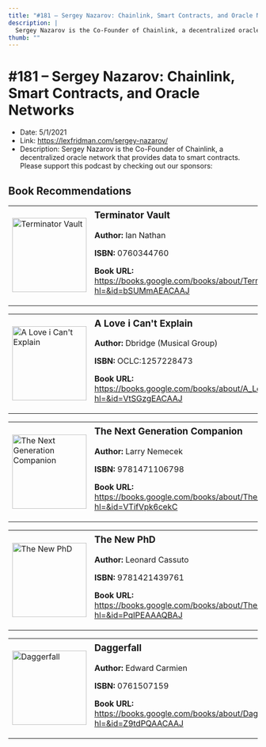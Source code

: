 ```yaml
---
title: "#181 – Sergey Nazarov: Chainlink, Smart Contracts, and Oracle Networks"
description: |
  Sergey Nazarov is the Co-Founder of Chainlink, a decentralized oracle network that provides data to smart contracts. Please support this podcast by checking out our sponsors:"
thumb: ""
---
```


# #181 – Sergey Nazarov: Chainlink, Smart Contracts, and Oracle Networks

  - Date: 5/1/2021
  - Link: https://lexfridman.com/sergey-nazarov/
  - Description: Sergey Nazarov is the Co-Founder of Chainlink, a decentralized oracle network that provides data to smart contracts. Please support this podcast by checking out our sponsors:

## Book Recommendations

<table style="border: none;"><tr style="border: none;"><td style="border: none;"><img src="http://books.google.com/books/content?id=bSUMmAEACAAJ&printsec=frontcover&img=1&zoom=1&source=gbs_api" alt="Terminator Vault" width="150" style="vertical-align: top;"></td><td style="border: none; vertical-align: top;"><h3 style='margin-top: 5'>Terminator Vault</h3><p><strong>Author:</strong> Ian Nathan</p><p><strong>ISBN:</strong> 0760344760</p><p><strong>Book URL:</strong> <a href="https://books.google.com/books/about/Terminator_Vault.html?hl=&id=bSUMmAEACAAJ">https://books.google.com/books/about/Terminator_Vault.html?hl=&id=bSUMmAEACAAJ</a></p></td></tr></table>
<table style="border: none;"><tr style="border: none;"><td style="border: none;"><img src="None" alt="A Love i Can't Explain" width="150" style="vertical-align: top;"></td><td style="border: none; vertical-align: top;"><h3 style='margin-top: 5'>A Love i Can't Explain</h3><p><strong>Author:</strong> Dbridge (Musical Group)</p><p><strong>ISBN:</strong> OCLC:1257228473</p><p><strong>Book URL:</strong> <a href="https://books.google.com/books/about/A_Love_i_Can_t_Explain.html?hl=&id=VtSGzgEACAAJ">https://books.google.com/books/about/A_Love_i_Can_t_Explain.html?hl=&id=VtSGzgEACAAJ</a></p></td></tr></table>
<table style="border: none;"><tr style="border: none;"><td style="border: none;"><img src="http://books.google.com/books/content?id=VTifVpk6cekC&printsec=frontcover&img=1&zoom=1&edge=curl&source=gbs_api" alt="The Next Generation Companion" width="150" style="vertical-align: top;"></td><td style="border: none; vertical-align: top;"><h3 style='margin-top: 5'>The Next Generation Companion</h3><p><strong>Author:</strong> Larry Nemecek</p><p><strong>ISBN:</strong> 9781471106798</p><p><strong>Book URL:</strong> <a href="https://books.google.com/books/about/The_Next_Generation_Companion.html?hl=&id=VTifVpk6cekC">https://books.google.com/books/about/The_Next_Generation_Companion.html?hl=&id=VTifVpk6cekC</a></p></td></tr></table>
<table style="border: none;"><tr style="border: none;"><td style="border: none;"><img src="http://books.google.com/books/content?id=PqIPEAAAQBAJ&printsec=frontcover&img=1&zoom=1&edge=curl&source=gbs_api" alt="The New PhD" width="150" style="vertical-align: top;"></td><td style="border: none; vertical-align: top;"><h3 style='margin-top: 5'>The New PhD</h3><p><strong>Author:</strong> Leonard Cassuto</p><p><strong>ISBN:</strong> 9781421439761</p><p><strong>Book URL:</strong> <a href="https://books.google.com/books/about/The_New_PhD.html?hl=&id=PqIPEAAAQBAJ">https://books.google.com/books/about/The_New_PhD.html?hl=&id=PqIPEAAAQBAJ</a></p></td></tr></table>
<table style="border: none;"><tr style="border: none;"><td style="border: none;"><img src="http://books.google.com/books/content?id=Z9tdPQAACAAJ&printsec=frontcover&img=1&zoom=1&source=gbs_api" alt="Daggerfall" width="150" style="vertical-align: top;"></td><td style="border: none; vertical-align: top;"><h3 style='margin-top: 5'>Daggerfall</h3><p><strong>Author:</strong> Edward Carmien</p><p><strong>ISBN:</strong> 0761507159</p><p><strong>Book URL:</strong> <a href="https://books.google.com/books/about/Daggerfall.html?hl=&id=Z9tdPQAACAAJ">https://books.google.com/books/about/Daggerfall.html?hl=&id=Z9tdPQAACAAJ</a></p></td></tr></table>
